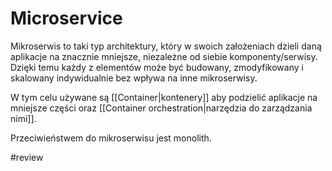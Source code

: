 # Microservice

Mikroserwis to taki typ architektury, który w swoich założeniach dzieli daną aplikacje na znacznie mniejsze, niezależne od siebie komponenty/serwisy. Dzięki temu każdy z elementów może być budowany, zmodyfikowany i skalowany indywidualnie bez wpływa na inne mikroserwisy.

W tym celu używane są [[Container|kontenery]] aby podzielić aplikacje na mniejsze części oraz [[Container orchestration|narzędzia do zarządzania nimi]]. 

Przeciwieństwem do mikroserwisu jest monolith.

#review